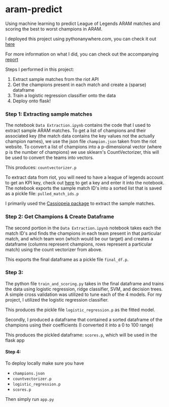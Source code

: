 # aram-predict
Using machine learning to predict League of Legends ARAM matches and scoring the best to worst champions in ARAM.

I deployed this project using pythonanywhere.com, you can check it out [here](http://arampredict.pythonanywhere.com/)

For more information on what I did, you can check out the accompanying [report](https://alexnguyen9.github.io/project/lolaram/)

Steps I performed in this project:
1. Extract sample matches from the riot API
2. Get the champions present in each match and create a (sparse) dataframe
3. Train a logistic regression classifier onto the data
4. Deploy onto flask!

### Step 1: Extracting sample matches
The notebook `Data Extraction.ipynb` contains the code that I used to extract sample ARAM matches. To get a list of champions and their associated key (the match data contains the key values not the actually champion names), we use the json file `champion.json` taken from the riot website.  To convert a list of champions into a p-dimensional vector (where p is the number of champions) we use sklearn's CountVectorizer,  this will be used to convert the teams into vectors.  

This produces: `countvectorizer.p`

To extract data from riot, you will need to have a league of legends account to get an KPI key, check out [here](https://developer.riotgames.com/) to get a key and enter it into the notebook.  The notebook exports the sample match ID's into a sorted list that is saved as a pickle file:  `pulled_match_ids.p`

I primarily used the [Cassiopeia package](https://github.com/meraki-analytics/cassiopeia) to extract the sample matches.  

### Step 2: Get Champions & Create Dataframe
The second portion in the `Data Extraction.ipynb` notebook takes each the match ID's and finds the champions in each team present in that particular match, and which team won (which would be our target) and creates a dataframe (columns represent champions, rows represent a particular match) using the count vectorizer from above. 

This exports the final dataframe as a  pickle file `final_df.p`.

### Step 3: 
The python file  `train_and_scoring.py` takes in the final dataframe and trains the data using logistic regression, ridge classifier, SVM, and decision trees. A simple cross validation was utilized to tune each of the 4 models. For my project, I utilized the logistic regression classifier.  

This produces the pickle file `logistic_regression.p` as the fitted model.

Secondly, I produced a dataframe that contained a sorted dataframe of the champions using their coefficients (I converted it into a 0 to 100 range) 

This produces the pickled dataframe: `scores.p`,
which will be used in the flask app

#### Step 4:
To deploy locally make sure you have 
* `champions.json`
* `countvectorizer.p`
* `logistic_regression.p`
* `scores.p` 

Then simply run `app.py`
